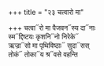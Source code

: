 +++
title = "२३ चत्वारो मा"

+++
चत्वा᳓रो मा पैजवन᳓स्य दा᳓नाः  
स्म᳓द्दिष्टयः कृशनि᳓नो निरेके᳓  
ऋज्रा᳓सो मा पृथिविष्ठाः᳓ सुदा᳓सस्  
तोकं᳓ तोका᳓य श्र᳓वसे वहन्ति